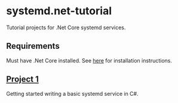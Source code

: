 # systemd.net-tutorial
Tutorial projects for .Net Core systemd services.

## Requirements

Must have .Net Core installed. See [here](https://www.microsoft.com/net/core) for installation instructions.

## [Project 1](Project1)

Getting started writing a basic systemd service in C#.
